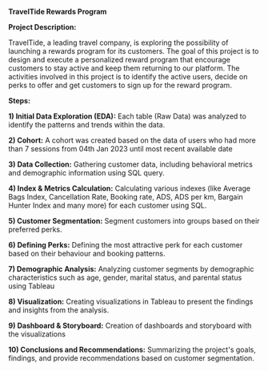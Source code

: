 **TravelTide Rewards Program**

**Project Description:**

TravelTide, a leading travel company, is exploring the possibility of launching a rewards program for its customers. The goal of this project is to design and execute a personalized reward program that encourage customers to stay active and keep them returning to our platform.
The activities involved in this project is to identify the active users, decide on perks to offer and get customers to sign up for the reward program.

**Steps:**

**1) Initial Data Exploration (EDA):** Each table (Raw Data) was analyzed to identify the patterns and trends within the data.

**2) Cohort:** A cohort was created based on the data of users who had more than 7 sessions from 04th Jan 2023 until most recent available date
   
**3) Data Collection:** Gathering customer data, including behavioral metrics and demographic information using SQL query.

**4) Index & Metrics Calculation:** Calculating various indexes (like Average Bags Index, Cancellation Rate, Booking rate, ADS, ADS per km, Bargain Hunter Index and many more) for each customer using SQL.

**5) Customer Segmentation:** Segment customers into groups based on their preferred perks.

**6) Defining Perks:** Defining the most attractive perk for each customer based on their behaviour and booking patterns.

**7) Demographic Analysis:** Analyzing customer segments by demographic characteristics such as age, gender, marital status, and parental status using Tableau

**8) Visualization:** Creating visualizations in Tableau to present the findings and insights from the analysis.

**9) Dashboard & Storyboard:** Creation of dashboards and storyboard with the visualizations

**10) Conclusions and Recommendations:** Summarizing the project's goals, findings, and provide recommendations based on customer segmentation. 


